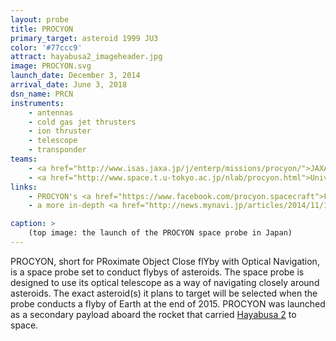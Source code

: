 ```yaml
---
layout: probe
title: PROCYON
primary_target: asteroid 1999 JU3
color: '#77ccc9'
attract: hayabusa2_imageheader.jpg
image: PROCYON.svg
launch_date: December 3, 2014
arrival_date: June 3, 2018
dsn_name: PRCN
instruments:
    - antennas
    - cold gas jet thrusters
    - ion thruster
    - telescope
    - transponder
teams:
    - <a href="http://www.isas.jaxa.jp/j/enterp/missions/procyon/">JAXA / ISAS</a>
    - <a href="http://www.space.t.u-tokyo.ac.jp/nlab/procyon.html">University of Tokyo</a>
links:
    - PROCYON's <a href="https://www.facebook.com/procyon.spacecraft">Facebook</a> page
    - a more in-depth <a href="http://news.mynavi.jp/articles/2014/11/13/procyon/">introduction</a> to PROCYON

caption: >
    (top image: the launch of the PROCYON space probe in Japan)
---
```

PROCYON, short for PRoximate Object Close flYby with Optical Navigation, is a space probe set to conduct flybys of asteroids. The space probe is designed to use its optical telescope as a way of navigating closely around asteroids. The exact asteroid(s) it plans to target will be selected when the probe conducts a flyby of Earth at the end of 2015. PROCYON was launched as a secondary payload aboard the rocket that carried <a href="/hayabusa2/">Hayabusa 2</a> to space.



